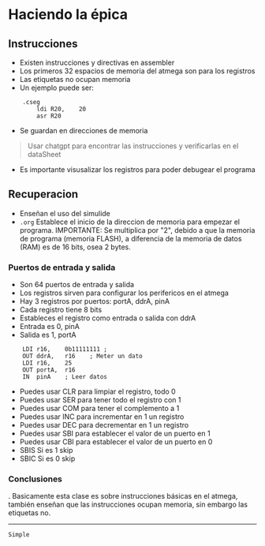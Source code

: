 # Haciendo la épica
## Instrucciones
- Existen instrucciones y directivas en assembler
- Los primeros 32 espacios de memoria del atmega son para los registros
- Las etiquetas no ocupan memoria 
- Un ejemplo puede ser: 
```
    .cseg
        ldi R20,    20
        asr R20
```
- Se guardan en direcciones de memoria
> Usar chatgpt para encontrar las instrucciones y verificarlas en el dataSheet
- Es importante visusalizar los registros para poder debugear el programa

## Recuperacion
- Enseñan el uso del simulide
- `.org` Establece el inicio de la direccion de memoria para empezar el programa. IMPORTANTE: Se multiplica por "2", debido a que la memoria de programa (memoria FLASH), a diferencia de la memoria de datos (RAM) es de 16 bits, osea 2 bytes.

### Puertos de entrada y salida
- Son 64 puertos de entrada y salida
- Los registros sirven para configurar los perifericos en el atmega
- Hay 3 registros por puertos: portA, ddrA, pinA
- Cada registro tiene 8 bits
- Estableces el registro como entrada o salida con ddrA
- Entrada es 0,     pinA
- Salida es 1,      portA

```
    LDI r16,    0b11111111 ;
    OUT ddrA,   r16    ; Meter un dato
    LDI r16,    25
    OUT portA,  r16
    IN  pinA    ; Leer datos 
```

- Puedes usar CLR para limpiar el registro, todo 0
- Puedes usar SER para tener todo el registro con 1
- Puedes usar COM para tener el complemento a 1
- Puedes usar INC para incrementar en 1 un registro
- Puedes usar DEC para decrementar en 1 un registro
- Puedes usar SBI para establecer el valor de un puerto en 1
- Puedes usar CBI para establecer el valor de un puerto en 0
- SBIS  Si es 1 skip
- SBIC  Si es 0 skip

### Conclusiones
. Basicamente esta clase es sobre instrucciones básicas en el atmega, también enseñan que las instrucciones ocupan memoria, sin embargo las etiquetas no. 

--- 

`Simple`
